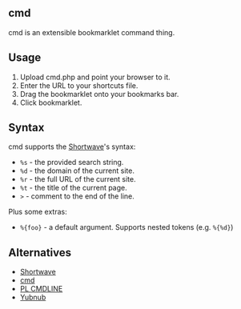 cmd
---

cmd is an extensible bookmarklet command thing.



Usage
-----

1. Upload cmd.php and point your browser to it.
2. Enter the URL to your shortcuts file.
3. Drag the bookmarklet onto your bookmarks bar.
4. Click bookmarklet.



Syntax
------

cmd supports the [Shortwave](http://shortwaveapp.com)'s syntax:

* `%s` - the provided search string.
* `%d` - the domain of the current site.
* `%r` - the full URL of the current site.
* `%t` - the title of the current page.
* `>` - comment to the end of the line.


Plus some extras:

* `%{foo}` - a default argument. Supports nested tokens (e.g. `%{%d}`)


Alternatives
------------

* [Shortwave](http://shortwaveapp.com)
* [cmd](http://swtch.com/cmd/) 
* [PL CMDLINE](http://phoboslab.org/cmd/)
* [Yubnub](http://www.yubnub.org/)
